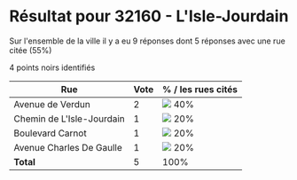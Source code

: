 # Résultat pour 32160 - L'Isle-Jourdain

Sur l'ensemble de la ville il y a eu 9 réponses dont 5 réponses avec une rue citée (55%)

4 points noirs identifiés

| Rue | Vote | % / les rues cités|
|-----|------|-------------------|
| Avenue de Verdun | 2 | <img src="../../img/bar_40.gif" />&nbsp;40%|
| Chemin de L'Isle-Jourdain | 1 | <img src="../../img/bar_20.gif" />&nbsp;20%|
| Boulevard Carnot | 1 | <img src="../../img/bar_20.gif" />&nbsp;20%|
| Avenue Charles De Gaulle | 1 | <img src="../../img/bar_20.gif" />&nbsp;20%|
| **Total** | 5 | 100%|
